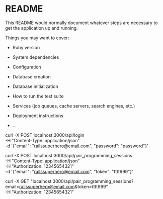 # README

This README would normally document whatever steps are necessary to get the
application up and running.

Things you may want to cover:

* Ruby version

* System dependencies

* Configuration

* Database creation

* Database initialization

* How to run the test suite

* Services (job queues, cache servers, search engines, etc.)

* Deployment instructions

* ...


curl -X POST localhost:3000/api/login \
  -H "Content-Type: application/json" \
  -d '{"email": "railssuperhero@email.com", "password": "password"}'



curl -X POST localhost:3000/api/pair_programming_sessions \
  -H "Content-Type: application/json" \
  -H "Authorization: 12345654321" \
  -d '{"email": "railssuperhero@email.com", "token": "tttt999"}'
  

  curl -X GET "localhost:3000/api/pair_programming_sessions?email=railssuperhero@email.com&token=tttt999" \
  -H "Authorization: 12345654321"
